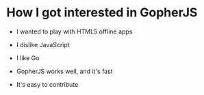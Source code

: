 # How I got interested in GopherJS

- I wanted to play with HTML5 offline apps

- I dislike JavaScript

- I like Go

- GopherJS works well, and it's fast

- It's easy to contribute
